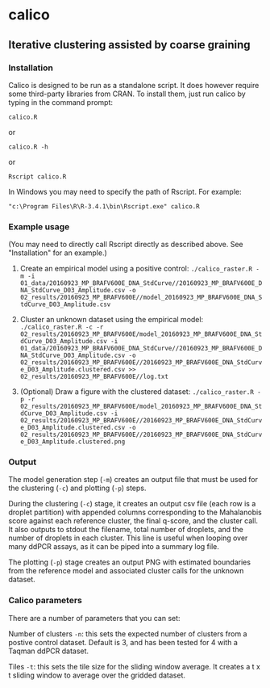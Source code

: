 # calico
## Iterative clustering assisted by coarse graining

### Installation

Calico is designed to be run as a standalone script. It does however require some third-party libraries from CRAN. To install them, just run calico by typing in the command prompt:

`calico.R`

or

`calico.R -h`

or

`Rscript calico.R`

In Windows you may need to specify the path of Rscript. For example:

`"c:\Program Files\R\R-3.4.1\bin\Rscript.exe" calico.R`

### Example usage

(You may need to directly call Rscript directly as described above. See "Installation" for an example.)

1. Create an empirical model using a positive control:
`./calico_raster.R -m -i 01_data/20160923_MP_BRAFV600E_DNA_StdCurve//20160923_MP_BRAFV600E_DNA_StdCurve_D03_Amplitude.csv -o 02_results/20160923_MP_BRAFV600E//model_20160923_MP_BRAFV600E_DNA_StdCurve_D03_Amplitude.csv`

2. Cluster an unknown dataset using the empirical model:
`./calico_raster.R -c -r 02_results/20160923_MP_BRAFV600E/model_20160923_MP_BRAFV600E_DNA_StdCurve_D03_Amplitude.csv -i 01_data/20160923_MP_BRAFV600E_DNA_StdCurve//20160923_MP_BRAFV600E_DNA_StdCurve_D03_Amplitude.csv -o 02_results/20160923_MP_BRAFV600E//20160923_MP_BRAFV600E_DNA_StdCurve_D03_Amplitude.clustered.csv >> 02_results/20160923_MP_BRAFV600E//log.txt`

3. (Optional) Draw a figure with the clustered dataset:
`./calico_raster.R -p -r 02_results/20160923_MP_BRAFV600E/model_20160923_MP_BRAFV600E_DNA_StdCurve_D03_Amplitude.csv -i 02_results/20160923_MP_BRAFV600E//20160923_MP_BRAFV600E_DNA_StdCurve_D03_Amplitude.clustered.csv -o 02_results/20160923_MP_BRAFV600E//20160923_MP_BRAFV600E_DNA_StdCurve_D03_Amplitude.clustered.png`

### Output

The model generation step (`-m`) creates an output file that must be used for the clustering (`-c`) and plotting (`-p`) steps.

During the clustering (`-c`) stage, it creates an output csv file (each row is a droplet partition) with appended columns corresponding to the Mahalanobis score against each reference cluster, the final q-score, and the cluster call. It also outputs to stdout the filename, total number of droplets, and the number of droplets in each cluster. This line is useful when looping over many ddPCR assays, as it can be piped into a summary log file.

The plotting (`-p`) stage creates an output PNG with estimated boundaries from the reference model and associated cluster calls for the unknown dataset.

### Calico parameters

There are a number of parameters that you can set:

Number of clusters `-n`: this sets the expected number of clusters from a postive control dataset. Default is 3, and has been tested for 4 with a Taqman ddPCR dataset.

Tiles `-t`: this sets the tile size for the sliding window average. It creates a t x t sliding window to average over the gridded dataset.

